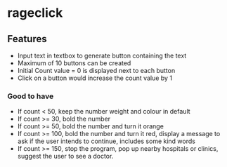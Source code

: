 # rageclick

## Features
- Input text in textbox to generate button containing the text
- Maximum of 10 buttons can be created
- Initial Count value = 0 is displayed next to each button
- Click on a button would increase the count value by 1

### Good to have
- If count < 50, keep the number weight and colour in default
- If count >= 30, bold the number
- If count >= 50, bold the number and turn it orange
- If count >=  100, bold the number and turn it red, display a message to ask if the user intends to continue, includes some kind words
- If count >= 150, stop the program, pop up nearby hospitals or clinics, suggest the user to see a doctor.

